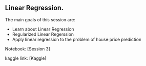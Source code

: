 ## Linear Regression.

The main goals of this session are:
* Learn about Linear Regression 
* Regularized Linear Regerssion
* Apply linear regression to the problem of house price prediction



Notebook: [Session 3]

kaggle link: [Kaggle]

